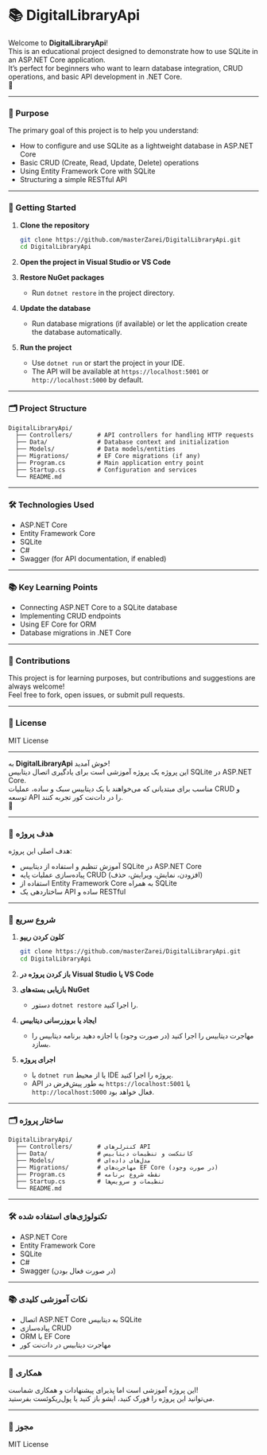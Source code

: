 # 📚 DigitalLibraryApi

Welcome to **DigitalLibraryApi**!  
This is an educational project designed to demonstrate how to use SQLite in an ASP.NET Core application.  
It’s perfect for beginners who want to learn database integration, CRUD operations, and basic API development in .NET Core.  
🐣

---

### 🎯 Purpose

The primary goal of this project is to help you understand:

- How to configure and use SQLite as a lightweight database in ASP.NET Core
- Basic CRUD (Create, Read, Update, Delete) operations
- Using Entity Framework Core with SQLite
- Structuring a simple RESTful API

---

### 🚀 Getting Started

1. **Clone the repository**
   ```bash
   git clone https://github.com/masterZarei/DigitalLibraryApi.git
   cd DigitalLibraryApi
   ```

2. **Open the project in Visual Studio or VS Code**

3. **Restore NuGet packages**
   - Run `dotnet restore` in the project directory.

4. **Update the database**
   - Run database migrations (if available) or let the application create the database automatically.

5. **Run the project**
   - Use `dotnet run` or start the project in your IDE.
   - The API will be available at `https://localhost:5001` or `http://localhost:5000` by default.

---

### 🗂️ Project Structure

```
DigitalLibraryApi/
  ├── Controllers/       # API controllers for handling HTTP requests
  ├── Data/              # Database context and initialization
  ├── Models/            # Data models/entities
  ├── Migrations/        # EF Core migrations (if any)
  ├── Program.cs         # Main application entry point
  ├── Startup.cs         # Configuration and services
  └── README.md
```

---

### 🛠️ Technologies Used

- ASP.NET Core
- Entity Framework Core
- SQLite
- C#
- Swagger (for API documentation, if enabled)

---

### 📚 Key Learning Points

- Connecting ASP.NET Core to a SQLite database
- Implementing CRUD endpoints
- Using EF Core for ORM
- Database migrations in .NET Core

---

### 🤝 Contributions

This project is for learning purposes, but contributions and suggestions are always welcome!  
Feel free to fork, open issues, or submit pull requests.

---

### 📄 License

MIT License

---

به **DigitalLibraryApi** خوش آمدید!  
این پروژه یک پروژه آموزشی است برای یادگیری اتصال دیتابیس SQLite در ASP.NET Core.  
مناسب برای مبتدیانی که می‌خواهند با یک دیتابیس سبک و ساده، عملیات CRUD و توسعه API را در دات‌نت کور تجربه کنند.  
🐣

---

### 🎯 هدف پروژه

هدف اصلی این پروژه:

- آموزش تنظیم و استفاده از دیتابیس SQLite در ASP.NET Core
- پیاده‌سازی عملیات پایه CRUD (افزودن، نمایش، ویرایش، حذف)
- استفاده از Entity Framework Core به همراه SQLite
- ساختاردهی یک API ساده و RESTful

---

### 🚀 شروع سریع

1. **کلون کردن ریپو**
   ```bash
   git clone https://github.com/masterZarei/DigitalLibraryApi.git
   cd DigitalLibraryApi
   ```

2. **باز کردن پروژه در Visual Studio یا VS Code**

3. **بازیابی بسته‌های NuGet**
   - دستور `dotnet restore` را اجرا کنید.

4. **ایجاد یا بروزرسانی دیتابیس**
   - مهاجرت دیتابیس را اجرا کنید (در صورت وجود) یا اجازه دهید برنامه دیتابیس را بسازد.

5. **اجرای پروژه**
   - با `dotnet run` یا از محیط IDE پروژه را اجرا کنید.
   - API به طور پیش‌فرض در `https://localhost:5001` یا `http://localhost:5000` فعال خواهد بود.

---

### 🗂️ ساختار پروژه

```
DigitalLibraryApi/
  ├── Controllers/       # کنترلرهای API
  ├── Data/              # کانتکست و تنظیمات دیتابیس
  ├── Models/            # مدل‌های داده‌ای
  ├── Migrations/        # مهاجرت‌های EF Core (در صورت وجود)
  ├── Program.cs         # نقطه شروع برنامه
  ├── Startup.cs         # تنظیمات و سرویس‌ها
  └── README.md
```

---

### 🛠️ تکنولوژی‌های استفاده شده

- ASP.NET Core
- Entity Framework Core
- SQLite
- C#
- Swagger (در صورت فعال بودن)

---

### 📚 نکات آموزشی کلیدی

- اتصال ASP.NET Core به دیتابیس SQLite
- پیاده‌سازی CRUD
- ORM با EF Core
- مهاجرت دیتابیس در دات‌نت کور

---

### 🤝 همکاری

این پروژه آموزشی است اما پذیرای پیشنهادات و همکاری شماست!  
می‌توانید این پروژه را فورک کنید، ایشو باز کنید یا پول‌ریکوئست بفرستید.

---

### 📄 مجوز

MIT License
